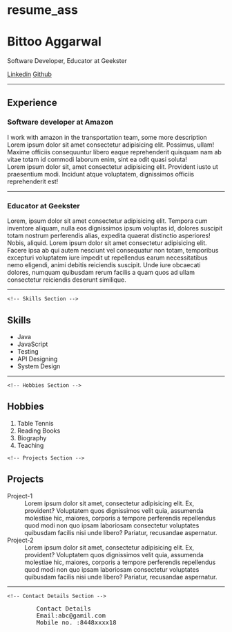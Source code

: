 # resume_ass
<!DOCTYPE html>
<html lang="en">
<head>
    <meta charset="UTF-8">
    <meta name="viewport" content="width=device-width, initial-scale=1.0">
    <title>Resume</title>
</head>
<body>
    <!-- Resume Header -->
    <h1>Bittoo Aggarwal</h1>
    <p>Software Developer, Educator at Geekster</p>
    <a href="https://www.Rateus.com">Linkedin</a>
    <a href="https://Follow Us.com">Github</a>
    <hr>

    
    
  <h2>Experience</h2>
    <h3>Software developer at Amazon</h3>
    <p>I work with amazon in the transportation team, some more description Lorem ipsum dolor sit amet consectetur adipisicing elit. Possimus, ullam!  Maxime officiis consequuntur libero eaque reprehenderit quisquam nam ab vitae totam id commodi laborum enim, sint ea odit quasi soluta! <br>
        Lorem ipsum dolor sit, amet consectetur adipisicing elit. Provident iusto ut praesentium modi. Incidunt atque voluptatem, dignissimos officiis reprehenderit est!</p>
    <hr>
    <h3>Educator at Geekster</h3>
    <p>Lorem, ipsum dolor sit amet consectetur adipisicing elit. Tempora cum inventore aliquam, nulla eos dignissimos ipsum voluptas id, dolores suscipit totam nostrum perferendis alias, expedita quaerat distinctio asperiores! Nobis, aliquid. Lorem ipsum dolor sit amet consectetur adipisicing elit. Facere ipsa ab qui autem nesciunt vel consequatur non totam, temporibus excepturi voluptatem iure impedit ut repellendus earum necessitatibus nemo eligendi, animi debitis reiciendis suscipit. Unde iure obcaecati dolores, numquam quibusdam rerum facilis a quam quos ad ullam consectetur reiciendis deserunt similique.</p>
    <hr>

    <!-- Skills Section -->
 <h2>Skills</h2>
    <ul>
        <li>Java</li>
        <li>JavaScript</li>
        <li>Testing</li>
        <li>API Designing</li>
        <li>System Design</li>
    </ul>
    <hr>

    <!-- Hobbies Section -->
 <h2>Hobbies</h2>
    <ol>
        <li>Table Tennis</li>
        <li>Reading Books</li>
        <li>Biography</li>
        <li>Teaching</li>
    </ol>

    <!-- Projects Section -->
 <h2>Projects</h2>
    <dl>
        <dt>Project-1</dt>
        <dd>Lorem ipsum dolor sit amet, consectetur adipisicing elit. Ex, provident? Voluptatem quos dignissimos velit quia, assumenda molestiae hic, maiores, corporis a tempore perferendis repellendus quod modi non quo ipsam laboriosam consectetur voluptates quibusdam facilis nisi unde libero? Pariatur, recusandae aspernatur.</dd>
        <dt>Project-2</dt>
        <dd>Lorem ipsum dolor sit amet, consectetur adipisicing elit. Ex, provident? Voluptatem quos dignissimos velit quia, assumenda molestiae hic, maiores, corporis a tempore perferendis repellendus quod modi non quo ipsam laboriosam consectetur voluptates quibusdam facilis nisi unde libero? Pariatur, recusandae aspernatur.</dd>
    </dl>
    <hr>

    <!-- Contact Details Section -->
 <pre>
        Contact Details 
        Email:abc@gamil.com 
        Mobile no. :8448xxxx18</pre>
</body>
</html>
<!-- tags we have used to display this web apge
    <!DOCTYPE html>: This tag declares the document type and version (HTML5) of the page.
<html lang="en">: The root element of the HTML document, with the "lang" attribute set to "en" for English language.
<head>: Contains metadata about the document, such as character encoding and viewport settings.
<meta charset="UTF-8">: Sets the character encoding to UTF-8, which supports most characters from different languages.
<meta name="viewport" content="width=device-width, initial-scale=1.0">: Configures the viewport for better responsiveness on various devices.
<title>: Sets the title of the page displayed on the browser's tab.
<body>: Contains the visible content of the page.
<h1> to <h3>: Heading elements used to define different levels of headings. <h1> being the most important and <h3> the least.
<p>: Paragraph element to define paragraphs of text.
<a href="url">: Anchor element used to create hyperlinks with the specified URL.
<hr>: Horizontal rule element used to create horizontal lines to separate content.
<ul> and <ol>: Unordered and ordered list elements, respectively, used to create bulleted and numbered lists.
<li>: List item element, used to define items within a list.
<dt> and <dd>: Definition term and definition description elements, respectively, used to create definition lists.
<pre>: Preformatted text element, preserves white spaces and line breaks, and displays text exactly as it is written.
-->
